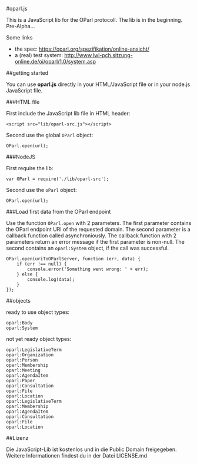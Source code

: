 #oparl.js

This is a JavaScript lib for the OParl protocoll. The lib is in the beginning. Pre-Alpha...

Some links
- the spec: https://oparl.org/spezifikation/online-ansicht/
- a (real) test system: http://www.lwl-pch.sitzung-online.de/oi/oparl/1.0/system.asp

##getting started

You can use **oparl.js** directly in your HTML/JavaScript file or in your node.js JavaScript file.

###HTML file

First include the JavaScript lib file in HTML header:

```<script src="lib/oparl-src.js"></script>```

Second use the global ```OParl``` object:

    OParl.open(url);

###NodeJS

First require the lib:

	var OParl = require('./lib/oparl-src');

Second use the ```oParl``` object:

    OParl.open(url);

###Load first data from the OParl endpoint

Use the function ```OParl.open``` with 2 parameters. The first parameter contains the OParl endpoint URI of the requested domain.
The second parameter is a callback function called asynchroniously. The callback function with 2 parameters return an error message if the first parameter is non-null.
The second contains an ```oparl:System``` object, if the call was successful.

	OParl.open(uriToOParlServer, function (err, data) {
		if (err !== null) {
			console.error('Something went wrong: ' + err);
		} else {
			console.log(data);
		}
	});

##objects

ready to use object types:

    oparl:Body
    oparl:System

not yet ready object types:

    oparl:LegislativeTerm
    oparl:Organization
    oparl:Person
    oparl:Membership
    oparl:Meeting
    oparl:AgendaItem
    oparl:Paper
    oparl:Consultation
    oparl:File
    oparl:Location
    oparl:LegislativeTerm
    oparl:Membership
    oparl:AgendaItem
    oparl:Consultation
    oparl:File
    oparl:Location

##Lizenz

Die JavaScript-Lib ist kostenlos und in die Public Domain freigegeben. Weitere Informationen findest du in der Datei LICENSE.md
